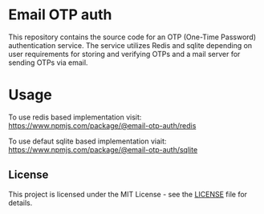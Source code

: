 
# Email OTP auth

This repository contains the source code for an OTP (One-Time Password) authentication service. The service utilizes Redis and sqlite depending on user requirements for storing and verifying OTPs and a mail server for sending OTPs via email.

# Usage

To use redis based implementation visit: https://www.npmjs.com/package/@email-otp-auth/redis

To use defaut sqlite based implementation viait: https://www.npmjs.com/package/@email-otp-auth/sqlite

## License

This project is licensed under the MIT License - see the [LICENSE](LICENSE) file for details.